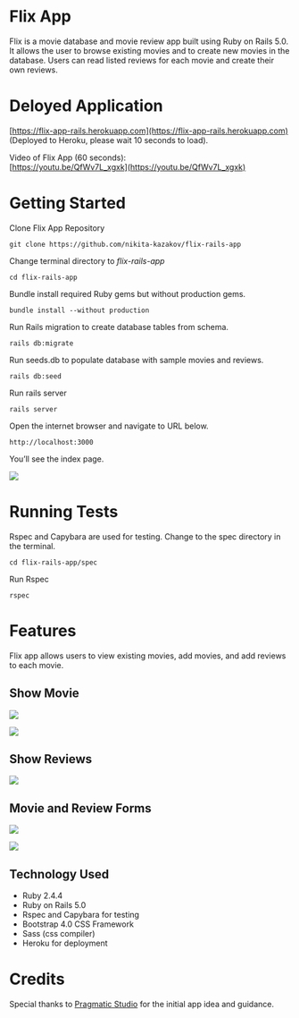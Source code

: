 # Flix App
Flix is a movie database and movie review app built using Ruby on Rails 5.0. It allows the user to browse existing movies and to create new movies in the database. Users can read listed reviews for each movie and create their own reviews.

# Deloyed Application

[https://flix-app-rails.herokuapp.com](https://flix-app-rails.herokuapp.com)  
(Deployed to Heroku, please wait 10 seconds to load).


Video of Flix App  (60 seconds):  
[https://youtu.be/QfWv7L_xgxk](https://youtu.be/QfWv7L_xgxk)

# Getting Started

Clone Flix App Repository

`git clone https://github.com/nikita-kazakov/flix-rails-app`

  

Change terminal directory to _flix-rails-app_

`cd flix-rails-app`

  

Bundle install required Ruby gems but without production gems.

`bundle install --without production`

  

Run Rails migration to create database tables from schema.

`rails db:migrate`

  

Run seeds.db to populate database with sample movies and reviews.

`rails db:seed`

  

Run rails server

`rails server`

  

Open the internet browser and navigate to URL below.

`http://localhost:3000`

  

You’ll see the index page.

![](https://paper-attachments.dropbox.com/s_F29BDE12228E306D462F0DB6772CB95D709D3FD5327B93152D455220444BB1FD_1560814865933_2019-06-17_17-34-45.jpg)

# Running Tests

Rspec and Capybara are used for testing. Change to the spec directory in the terminal.

`cd flix-rails-app/spec`

Run Rspec

`rspec`

# Features
Flix app allows users to view existing movies, add movies, and add reviews to each movie.

## Show Movie

![](https://paper-attachments.dropbox.com/s_F29BDE12228E306D462F0DB6772CB95D709D3FD5327B93152D455220444BB1FD_1560816056247_2019-06-17_17-56-03.jpg)

![](https://paper-attachments.dropbox.com/s_F29BDE12228E306D462F0DB6772CB95D709D3FD5327B93152D455220444BB1FD_1560816157047_image.png)

## Show Reviews

![](https://paper-attachments.dropbox.com/s_F29BDE12228E306D462F0DB6772CB95D709D3FD5327B93152D455220444BB1FD_1560816688673_image.png)

## Movie and Review Forms

![](https://paper-attachments.dropbox.com/s_F29BDE12228E306D462F0DB6772CB95D709D3FD5327B93152D455220444BB1FD_1560816511850_image.png)

![](https://paper-attachments.dropbox.com/s_F29BDE12228E306D462F0DB6772CB95D709D3FD5327B93152D455220444BB1FD_1560816376157_image.png)

## Technology Used

-   Ruby 2.4.4
-   Ruby on Rails 5.0
-   Rspec and Capybara for testing
-   Bootstrap 4.0 CSS Framework
-   Sass  (css compiler)
-   Heroku for deployment

# Credits
Special thanks to [Pragmatic Studio](https://pragmaticstudio.com/courses/rails) for the initial app idea and guidance.
